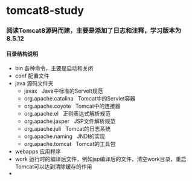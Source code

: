 # tomcat8-study
<h3>阅读Tomcat8源码而建，主要是添加了日志和注释，学习版本为8.5.12</h3>

<h4>目录结构说明</h4>
<ul>
<li> bin     各种命令，主要是启动和关闭</li>
<li> conf    配置文件</li>
<li> java    源码文件夹
    <ul>
    <li>javax  &nbsp; Java中标准的Servelt规范</li>
    <li>org.apache.catalina &nbsp; Tomcat中的Servlet容器</li>
    <li>org.apache.coyote &nbsp; Tomcat中的连接器</li>
    <li>org.apache.el &nbsp; 正则表达式解析规范</li>
    <li>org.apache.jasper &nbsp; JSP文件解析规范</li>
    <li>org.apache.juli &nbsp; Tomcat的日志系统</li>
    <li>org.apache.naming &nbsp; JNDI的实现</li>
    <li>org.apache.tomcat &nbsp; Tomcat的工具包</li>
    </ul>
</li>
<li> webapps 应用程序</li>
<li> work    运行时的编译后文件，例如jsp编译后的文件，清空work目录，重启Tomcat可以达到清除缓存的作用<li>
</ul>
